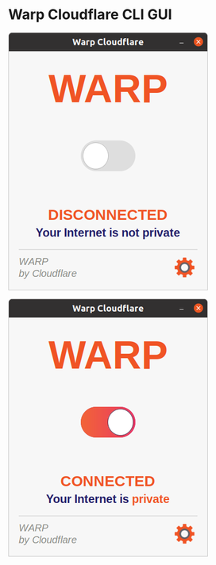 # Warp Cloudflare CLI GUI

![demo](/demo/main_window_disconnected.png)

![demo](/demo/main_window_connected.png)
